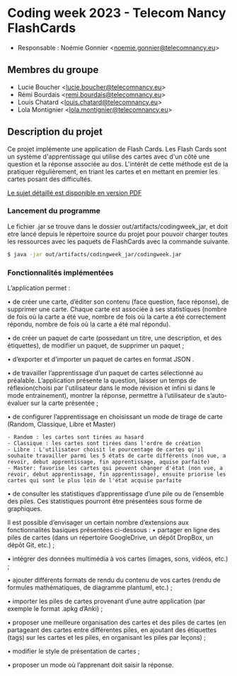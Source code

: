 # Coding week 2023 - Telecom Nancy FlashCards

* Responsable : Noémie Gonnier <<noemie.gonnier@telecomnancy.eu>>

## Membres du groupe

* Lucie Boucher <<lucie.boucher@telecomnancy.eu>>
* Rémi Bourdais <<remi.bourdais@telecomnancy.eu>>
* Louis Chatard <<louis.chatard@telecomnancy.eu>>
* Lola Montignier <<lola.montignier@telecomnancy.eu>>

## Description du projet

Ce projet implémente une application de Flash Cards. Les Flash Cards sont un système d'apprentissage qui utilise des cartes avec d'un côté une question et la réponse associée au dos. L'intérêt de cette méthode est de la pratiquer régulièrement, en triant les cartes et en mettant en premier les cartes posant des difficultés.

[Le sujet détaillé est disponible en version PDF](./Documents/CodingWeek%202022-2023%20-%20Sujet.pdf)

### Lancement du programme

Le fichier .jar se trouve dans le dossier out/artifacts/codingweek_jar, et doit etre lancé depuis le répertoire source du projet pour pouvoir charger toutes les ressources avec les paquets de FlashCards avec la commande suivante.

```bash
$ java -jar out/artifacts/codingweek_jar/codingweek.jar
```

### Fonctionnalités implémentées

L’application permet :

• de créer une carte, d’éditer son contenu (face question, face réponse), de supprimer une carte. Chaque carte est associée à ses statistiques (nombre de fois où la carte a été vue, nombre de fois où la carte a été correctement répondu, nombre de fois où la carte a été mal répondu).


• de créer un paquet de carte (possedant un titre, une description, et des étiquettes), de modifier un paquet, de supprimer un paquet ;

• d’exporter et d’importer un paquet de cartes en format JSON .

• de travailler l’apprentissage d’un paquet de cartes sélectionné au préalable. L’application présente la question,
laisser un temps de réflexion(choisi par l'utilisateur dans le mode révision et infini si dans le mode entrainement), montrer la réponse, permettre à l’utilisateur de s’auto-évaluer sur la carte présentée ;

• de configurer l’apprentissage en choisissant un mode de tirage de carte (Random, Classique, Libre et Master)
    
    - Random : les cartes sont tirées au hasard
    - Classique : les cartes sont tirées dans l'ordre de création
    - Libre : L'utilisateur choisit le pourcentage de cartes qu'il souhaite travailler parmi les 5 états de carte différents (non vue, a revoir, debut apprentissage, fin apprentissage, aquise parfaite)
    - Master: favorise les cartes qui peuvent changer d'état (non vue, a revoir, debut apprentissage, fin apprentissage), ensuite priorise les cartes qui sont le plus loin de l'état acquise parfaite

• de consulter les statistiques d’apprentissage d’une pile ou de l’ensemble des piles. Ces statistiques pourront être
présentées sous forme de graphiques.

Il est possible d’envisager un certain nombre d’extensions aux fonctionnalités basiques présentées ci-dessous :
• partager en ligne des piles de cartes (dans un répertoire GoogleDrive, un dépôt DropBox, un dépôt Git, etc.) ;

• intégrer des données multimédia à vos cartes (images, sons, vidéos, etc.) ;

• ajouter différents formats de rendu du contenu de vos cartes (rendu de formules mathématiques, de diagramme
plantuml, etc.) ;

• importer les piles de cartes provenant d’une autre application (par exemple le format .apkg d’Anki) ;

• proposer une meilleure organisation des cartes et des piles de cartes (en partageant des cartes entre différentes
piles, en ajoutant des étiquettes (tags) sur les cartes et les piles, en organisant les piles par leçons) ;

• modifier le style de présentation de cartes ;

• proposer un mode où l’apprenant doit saisir la réponse.